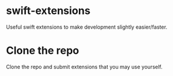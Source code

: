# swift-extensions

Useful swift extensions to make development slightly easier/faster.

# Clone the repo
Clone the repo and submit extensions that you may use yourself.

